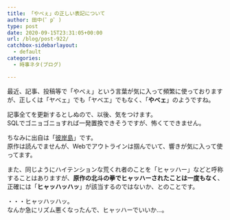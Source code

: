 ```yaml
---
title: 「やべぇ」の正しい表記について
author: 田中(゜p゜)
type: post
date: 2020-09-15T23:31:05+00:00
url: /blog/post-922/
catchbox-sidebarlayout:
  - default
categories:
  - 時事ネタ(ブログ)

---
```

最近、記事、投稿等で「やべぇ」という言葉が気に入って頻繁に使っておりますが、正しくは「ヤベェ」でも「ヤベエ」でもなく、「**やべェ**」のようですね。  
  
記事全てを更新するとしぬので、以後、気をつけます。  
SQLでゴニョゴニョすれば一発置換できそうですが、怖くてできません。  
  
ちなみに出自は「[彼岸島][1]」です。  
原作は読んでませんが、Webでアウトラインは掴んでいて、響きが気に入って使ってます。  
  
また、同じようにハイテンションな荒くれ者のことを「ヒャッハー」などと呼称することはありますが、**原作の北斗の拳でヒャッハーされたことは一度もなく**、正確には「**ヒャッハッハッ**」が該当するのではないか、とのことです。  
  
・・・ヒャッハッハッ。  
なんか急にリズム悪くなったんで、ヒャッハーでいいか…。

 [1]: https://ja.wikipedia.org/wiki/%E5%BD%BC%E5%B2%B8%E5%B3%B6